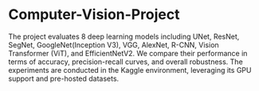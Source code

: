 # Computer-Vision-Project

The project evaluates 8 deep learning models including UNet, ResNet, SegNet, GoogleNet(Inception V3), VGG, AlexNet, R-CNN, Vision Transformer (ViT), and EfficientNetV2. We compare their performance in terms of accuracy, precision-recall curves, and overall robustness. The experiments are conducted in the Kaggle environment, leveraging its GPU support and pre-hosted datasets.
